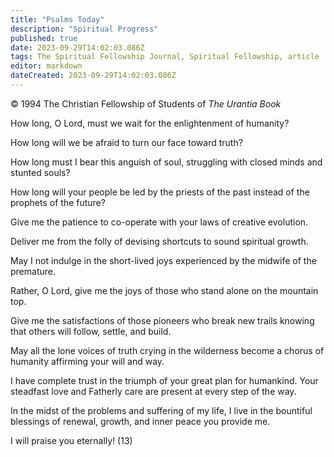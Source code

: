 ```yaml
---
title: "Psalms Today"
description: "Spiritual Progress"
published: true
date: 2023-09-29T14:02:03.086Z
tags: The Spiritual Fellowship Journal, Spiritual Fellowship, article
editor: markdown
dateCreated: 2023-09-29T14:02:03.086Z
---
```



<p class="v-card v-sheet theme--light gray lighten-3 px-2">© 1994 The Christian Fellowship of Students of <i>The Urantia Book</i></p>

How long, O Lord, must we wait for the enlightenment of humanity?

How long will we be afraid to turn our face toward truth?

How long must I bear this anguish of soul, struggling with closed minds and stunted souls?

How long will your people be led by the priests of the past instead of the prophets of the future?

Give me the patience to co-operate with your laws of creative evolution.

Deliver me from the folly of devising shortcuts to sound spiritual growth.

May I not indulge in the short-lived joys experienced by the midwife of the premature.

Rather, O Lord, give me the joys of those who stand alone on the mountain top.

Give me the satisfactions of those pioneers who break new trails knowing that others will follow, settle, and build.

May all the lone voices of truth crying in the wilderness become a chorus of humanity affirming your will and way.

I have complete trust in the triumph of your great plan for humankind. Your steadfast love and Fatherly care are present at every step of the way.

In the midst of the problems and suffering of my life, I live in the bountiful blessings of renewal, growth, and inner peace you provide me.

I will praise you eternally! (13)
